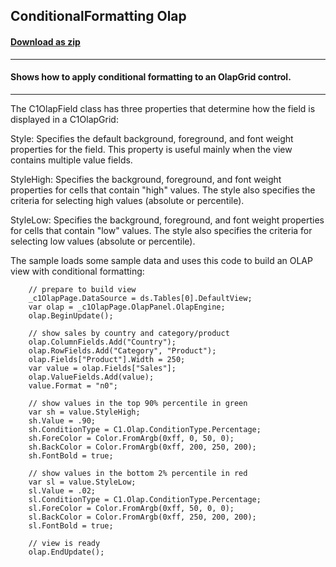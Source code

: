 ## ConditionalFormatting Olap
#### [Download as zip](https://downgit.github.io/#/home?url=https://github.com/GrapeCity/ComponentOne-WPF-Samples/tree/master/NET_4.5.2/C1.WPF.Olap/VB/ConditionalFormatting/ConditionalFormatting)
____
#### Shows how to apply conditional formatting to an OlapGrid control.
____
The C1OlapField class has three properties that determine how the field
is displayed in a C1OlapGrid:

Style: Specifies the default background, foreground, and font weight
properties for the field. This property is useful mainly when the view
contains multiple value fields.

StyleHigh: Specifies the background, foreground, and font weight properties 
for cells that contain "high" values. The style also specifies the criteria
for selecting high values (absolute or percentile).

StyleLow: Specifies the background, foreground, and font weight properties 
for cells that contain "low" values. The style also specifies the criteria
for selecting low values (absolute or percentile).

The sample loads some sample data and uses this code to build an OLAP view 
with conditional formatting:

```
    // prepare to build view 
    _c1OlapPage.DataSource = ds.Tables[0].DefaultView;
    var olap = _c1OlapPage.OlapPanel.OlapEngine;
    olap.BeginUpdate();

    // show sales by country and category/product
    olap.ColumnFields.Add("Country");
    olap.RowFields.Add("Category", "Product");
    olap.Fields["Product"].Width = 250;
    var value = olap.Fields["Sales"];
    olap.ValueFields.Add(value);
    value.Format = "n0";

    // show values in the top 90% percentile in green
    var sh = value.StyleHigh;
    sh.Value = .90;
    sh.ConditionType = C1.Olap.ConditionType.Percentage;
    sh.ForeColor = Color.FromArgb(0xff, 0, 50, 0);
    sh.BackColor = Color.FromArgb(0xff, 200, 250, 200);
    sh.FontBold = true;

    // show values in the bottom 2% percentile in red
    var sl = value.StyleLow;
    sl.Value = .02;
    sl.ConditionType = C1.Olap.ConditionType.Percentage;
    sl.ForeColor = Color.FromArgb(0xff, 50, 0, 0);
    sl.BackColor = Color.FromArgb(0xff, 250, 200, 200);
    sl.FontBold = true;

    // view is ready
    olap.EndUpdate();
```